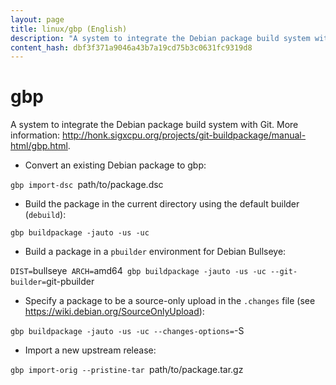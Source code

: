 ```yaml
---
layout: page
title: linux/gbp (English)
description: "A system to integrate the Debian package build system with Git."
content_hash: dbf3f371a9046a43b7a19cd75b3c0631fc9319d8
---
```

# gbp

A system to integrate the Debian package build system with Git.
More information: <http://honk.sigxcpu.org/projects/git-buildpackage/manual-html/gbp.html>.

- Convert an existing Debian package to gbp:

`gbp import-dsc `<span class="tldr-var badge badge-pill bg-dark-lm bg-white-dm text-white-lm text-dark-dm font-weight-bold">path/to/package.dsc</span>

- Build the package in the current directory using the default builder (`debuild`):

`gbp buildpackage -jauto -us -uc`

- Build a package in a `pbuilder` environment for Debian Bullseye:

`DIST=`<span class="tldr-var badge badge-pill bg-dark-lm bg-white-dm text-white-lm text-dark-dm font-weight-bold">bullseye</span>` ARCH=`<span class="tldr-var badge badge-pill bg-dark-lm bg-white-dm text-white-lm text-dark-dm font-weight-bold">amd64</span>` gbp buildpackage -jauto -us -uc --git-builder=`<span class="tldr-var badge badge-pill bg-dark-lm bg-white-dm text-white-lm text-dark-dm font-weight-bold">git-pbuilder</span>

- Specify a package to be a source-only upload in the `.changes` file (see https://wiki.debian.org/SourceOnlyUpload):

`gbp buildpackage -jauto -us -uc --changes-options=`<span class="tldr-var badge badge-pill bg-dark-lm bg-white-dm text-white-lm text-dark-dm font-weight-bold">-S</span>

- Import a new upstream release:

`gbp import-orig --pristine-tar `<span class="tldr-var badge badge-pill bg-dark-lm bg-white-dm text-white-lm text-dark-dm font-weight-bold">path/to/package.tar.gz</span>
